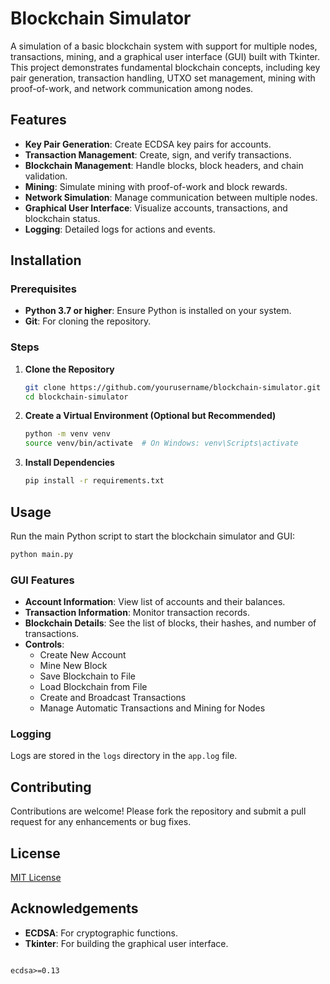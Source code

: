 
# Blockchain Simulator

A simulation of a basic blockchain system with support for multiple nodes, transactions, mining, and a graphical user interface (GUI) built with Tkinter. This project demonstrates fundamental blockchain concepts, including key pair generation, transaction handling, UTXO set management, mining with proof-of-work, and network communication among nodes.

## Features

- **Key Pair Generation**: Create ECDSA key pairs for accounts.
- **Transaction Management**: Create, sign, and verify transactions.
- **Blockchain Management**: Handle blocks, block headers, and chain validation.
- **Mining**: Simulate mining with proof-of-work and block rewards.
- **Network Simulation**: Manage communication between multiple nodes.
- **Graphical User Interface**: Visualize accounts, transactions, and blockchain status.
- **Logging**: Detailed logs for actions and events.

## Installation

### Prerequisites

- **Python 3.7 or higher**: Ensure Python is installed on your system.
- **Git**: For cloning the repository.

### Steps

1. **Clone the Repository**

   ```bash
   git clone https://github.com/yourusername/blockchain-simulator.git
   cd blockchain-simulator
   ```

2. **Create a Virtual Environment (Optional but Recommended)**

   ```bash
   python -m venv venv
   source venv/bin/activate  # On Windows: venv\Scripts\activate
   ```

3. **Install Dependencies**

   ```bash
   pip install -r requirements.txt
   ```

## Usage

Run the main Python script to start the blockchain simulator and GUI:

```bash
python main.py
```

### GUI Features

- **Account Information**: View list of accounts and their balances.
- **Transaction Information**: Monitor transaction records.
- **Blockchain Details**: See the list of blocks, their hashes, and number of transactions.
- **Controls**:
  - Create New Account
  - Mine New Block
  - Save Blockchain to File
  - Load Blockchain from File
  - Create and Broadcast Transactions
  - Manage Automatic Transactions and Mining for Nodes

### Logging

Logs are stored in the `logs` directory in the `app.log` file.

## Contributing

Contributions are welcome! Please fork the repository and submit a pull request for any enhancements or bug fixes.

## License

[MIT License](LICENSE)

## Acknowledgements

- **ECDSA**: For cryptographic functions.
- **Tkinter**: For building the graphical user interface.
```

ecdsa>=0.13
```
